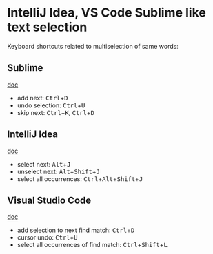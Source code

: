 # IntelliJ Idea, VS Code Sublime like text selection

Keyboard shortcuts related to multiselection of same words:

## Sublime

[doc](https://www.sublimetext.com/docs/3/multiple_selection_with_the_keyboard.html)
* add next: <kbd>Ctrl</kbd>+<kbd>D</kbd>
* undo selection: <kbd>Ctrl</kbd>+<kbd>U</kbd>
* skip next: <kbd>Ctrl</kbd>+<kbd>K</kbd>, <kbd>Ctrl</kbd>+<kbd>D</kbd>

## IntelliJ Idea

[doc](https://blog.jetbrains.com/idea/2014/03/intellij-idea-13-1-rc-introduces-sublime-text-style-multiple-selections/)
* select next: <kbd>Alt</kbd>+<kbd>J</kbd>
* unselect next: <kbd>Alt</kbd>+<kbd>Shift</kbd>+<kbd>J</kbd>
* select all occurrences: <kbd>Ctrl</kbd>+<kbd>Alt</kbd>+<kbd>Shift</kbd>+<kbd>J</kbd>

## Visual Studio Code

[doc](https://code.visualstudio.com/docs/getstarted/keybindings)
* add selection to next find match: <kbd>Ctrl</kbd>+<kbd>D</kbd>
* cursor undo: <kbd>Ctrl</kbd>+<kbd>U</kbd>
* select all occurrences of find match: <kbd>Ctrl</kbd>+<kbd>Shift</kbd>+<kbd>L</kbd>
